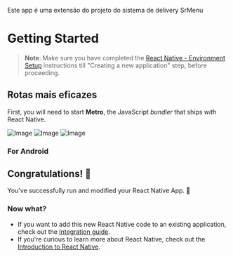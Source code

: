 Este app é uma extensão do projeto do sistema de delivery SrMenu

# Getting Started

>**Note**: Make sure you have completed the [React Native - Environment Setup](https://reactnative.dev/docs/environment-setup) instructions till "Creating a new application" step, before proceeding.

## Rotas mais eficazes

First, you will need to start **Metro**, the JavaScript _bundler_ that ships _with_ React Native.

![Image](https://github.com/user-attachments/assets/a0cc652d-76ec-4186-8c39-0c95d1116fdf)
![Image](https://github.com/user-attachments/assets/812daad8-c249-4100-8aaa-e34a0308db51)
![Image](https://github.com/user-attachments/assets/75b71ecc-39f6-4f44-816c-ee624d82016f)


### For Android






   

## Congratulations! :tada:

You've successfully run and modified your React Native App. :partying_face:

### Now what?

- If you want to add this new React Native code to an existing application, check out the [Integration guide](https://reactnative.dev/docs/integration-with-existing-apps).
- If you're curious to learn more about React Native, check out the [Introduction to React Native](https://reactnative.dev/docs/getting-started).
